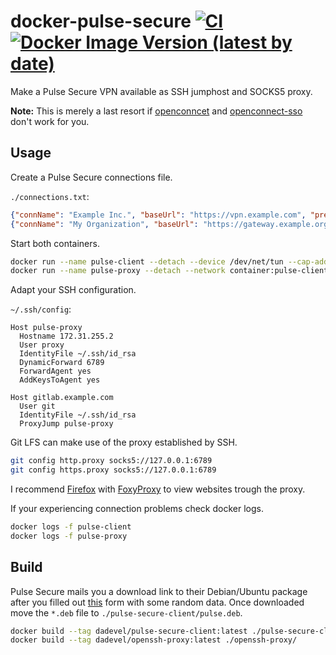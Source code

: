 # docker-pulse-secure [![CI](https://github.com/dadevel/docker-pulse-secure/workflows/CI/badge.svg?branch=master)](https://github.com/dadevel/docker-pulse-secure/actions) [![Docker Image Version (latest by date)](https://img.shields.io/docker/v/dadevel/pulse-secure-client?color=blue&logo=docker)](https://hub.docker.com/r/dadevel/pulse-secure-client)

Make a Pulse Secure VPN available as SSH jumphost and SOCKS5 proxy.

**Note:** This is merely a last resort if [openconncet](https://gitlab.com/openconnect/openconnect) and [openconnect-sso](https://github.com/vlaci/openconnect-sso) don't work for you.

## Usage

Create a Pulse Secure connections file.

`./connections.txt`:
~~~ json
{"connName": "Example Inc.", "baseUrl": "https://vpn.example.com", "preferredCert": ""}
{"connName": "My Organization", "baseUrl": "https://gateway.example.org", "preferredCert": ""}
~~~

Start both containers.

~~~ sh
docker run --name pulse-client --detach --device /dev/net/tun --cap-add net_admin --cap-add sys_admin --ip=172.31.255.2 --volume "$PWD/connections.txt:/data/.pulse_secure/pulse/.pulse_Connections.txt" --volume /tmp/.X11-unix:/tmp/.X11-unix --env DISPLAY --env "USER_ID=$(id -u)" --env "GROUP_ID=$(id -g)" dadevel/pulse-secure-client:latest
docker run --name pulse-proxy --detach --network container:pulse-client --volume ~/.ssh/id_rsa.pub:/data/.ssh/authorized_keys --env "USER_ID=$(id -u)" --env "GROUP_ID=$(id -g)" dadevel/openssh-proxy:latest
~~~

Adapt your SSH configuration.

`~/.ssh/config`:
~~~
Host pulse-proxy
  Hostname 172.31.255.2
  User proxy
  IdentityFile ~/.ssh/id_rsa
  DynamicForward 6789
  ForwardAgent yes
  AddKeysToAgent yes

Host gitlab.example.com
  User git
  IdentityFile ~/.ssh/id_rsa
  ProxyJump pulse-proxy
~~~

Git LFS can make use of the proxy established by SSH.

~~~ sh
git config http.proxy socks5://127.0.0.1:6789
git config https.proxy socks5://127.0.0.1:6789
~~~

I recommend [Firefox](https://www.mozilla.org/en-US/firefox/) with [FoxyProxy](https://github.com/foxyproxy/firefox-extension) to view websites trough the proxy.

If your experiencing connection problems check docker logs.

~~~ sh
docker logs -f pulse-client
docker logs -f pulse-proxy
~~~

## Build

Pulse Secure mails you a download link to their Debian/Ubuntu package after you filled out [this](https://www.pulsesecure.net/trynow/client-download/) form with some random data.
Once downloaded move the `*.deb` file to `./pulse-secure-client/pulse.deb`.

~~~ sh
docker build --tag dadevel/pulse-secure-client:latest ./pulse-secure-client/
docker build --tag dadevel/openssh-proxy:latest ./openssh-proxy/
~~~

